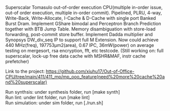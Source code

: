 Superscalar Tomasulo out-of-order execution CPU(multiple in-order issue, out-of order execution, multiple in-order commit). Pipelined, PLRU, 4-way, Write-Back, Write-Allocate, I-Cache & D-Cache with single port Banked Burst Dram. Implement GShare bimodal and Perceptron Branch Prediction together with BTB Jump Table. Memory disambiguation with store-load forwarding, post-commit store buffer. Implement Dadda multiplier and Synopsys DW_div_seq IP to support full M Extension. Now could achieve 440 MHz(freq), 197753μm2(area), 0.67 IPC, 36mW(power) on average testing on mergesort, rsa encryption, fft, etc testcode. (Still working on: full superscalar, lock-up free data cache with MSHR&MAF, instr cache prefetcher)


Link to the project: https://github.com/xiuhu17/Out-of-Office-CPU/tree/main/411/411_mp/mp_ooo_feature(need%20more%20cache%20and%20superscalar)

Run synthsis: under synthesis folder, run [make synth] \
Run lint: under lint folder, run [make lint] \
Run simulation: under sim folder, run [./run.sh]
